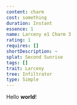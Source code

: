 ```yaml
---
content: charm
cost: something
duration: Instant
essence: 1
name: Larceny e1 Charm 3
rating: 1
requires: []
shortDescription: ~
splat: Second Sunrise
tags: []
trait: Larceny
tree: Infiltrator
type: Simple
---
```


Hello **world**!
